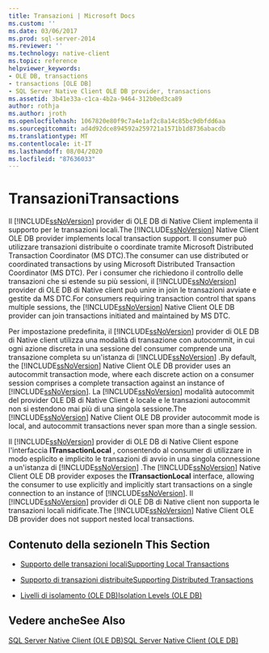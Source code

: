 ```yaml
---
title: Transazioni | Microsoft Docs
ms.custom: ''
ms.date: 03/06/2017
ms.prod: sql-server-2014
ms.reviewer: ''
ms.technology: native-client
ms.topic: reference
helpviewer_keywords:
- OLE DB, transactions
- transactions [OLE DB]
- SQL Server Native Client OLE DB provider, transactions
ms.assetid: 3b41e33a-c1ca-4b2a-9464-312b0ed3ca89
author: rothja
ms.author: jroth
ms.openlocfilehash: 1067820e80f9c7a4e1af2c8a14c85bc9dbfdd6aa
ms.sourcegitcommit: ad4d92dce894592a259721a1571b1d8736abacdb
ms.translationtype: MT
ms.contentlocale: it-IT
ms.lasthandoff: 08/04/2020
ms.locfileid: "87636033"
---
```

# <a name="transactions"></a><span data-ttu-id="4bb62-102">Transazioni</span><span class="sxs-lookup"><span data-stu-id="4bb62-102">Transactions</span></span>
  <span data-ttu-id="4bb62-103">Il [!INCLUDE[ssNoVersion](../../includes/ssnoversion-md.md)] provider di OLE DB di Native Client implementa il supporto per le transazioni locali.</span><span class="sxs-lookup"><span data-stu-id="4bb62-103">The [!INCLUDE[ssNoVersion](../../includes/ssnoversion-md.md)] Native Client OLE DB provider implements local transaction support.</span></span> <span data-ttu-id="4bb62-104">Il consumer può utilizzare transazioni distribuite o coordinate tramite Microsoft Distributed Transaction Coordinator (MS DTC).</span><span class="sxs-lookup"><span data-stu-id="4bb62-104">The consumer can use distributed or coordinated transactions by using Microsoft Distributed Transaction Coordinator (MS DTC).</span></span> <span data-ttu-id="4bb62-105">Per i consumer che richiedono il controllo delle transazioni che si estende su più sessioni, il [!INCLUDE[ssNoVersion](../../includes/ssnoversion-md.md)] provider di OLE DB di Native client può unire in join le transazioni avviate e gestite da MS DTC.</span><span class="sxs-lookup"><span data-stu-id="4bb62-105">For consumers requiring transaction control that spans multiple sessions, the [!INCLUDE[ssNoVersion](../../includes/ssnoversion-md.md)] Native Client OLE DB provider can join transactions initiated and maintained by MS DTC.</span></span>  
  
 <span data-ttu-id="4bb62-106">Per impostazione predefinita, il [!INCLUDE[ssNoVersion](../../includes/ssnoversion-md.md)] provider di OLE DB di Native client utilizza una modalità di transazione con autocommit, in cui ogni azione discreta in una sessione del consumer comprende una transazione completa su un'istanza di [!INCLUDE[ssNoVersion](../../includes/ssnoversion-md.md)] .</span><span class="sxs-lookup"><span data-stu-id="4bb62-106">By default, the [!INCLUDE[ssNoVersion](../../includes/ssnoversion-md.md)] Native Client OLE DB provider uses an autocommit transaction mode, where each discrete action on a consumer session comprises a complete transaction against an instance of [!INCLUDE[ssNoVersion](../../includes/ssnoversion-md.md)].</span></span> <span data-ttu-id="4bb62-107">La [!INCLUDE[ssNoVersion](../../includes/ssnoversion-md.md)] modalità autocommit del provider OLE DB di Native Client è locale e le transazioni autocommit non si estendono mai più di una singola sessione.</span><span class="sxs-lookup"><span data-stu-id="4bb62-107">The [!INCLUDE[ssNoVersion](../../includes/ssnoversion-md.md)] Native Client OLE DB provider autocommit mode is local, and autocommit transactions never span more than a single session.</span></span>  
  
 <span data-ttu-id="4bb62-108">Il [!INCLUDE[ssNoVersion](../../includes/ssnoversion-md.md)] provider di OLE DB di Native Client espone l'interfaccia **ITransactionLocal** , consentendo al consumer di utilizzare in modo esplicito e implicito le transazioni di avvio in una singola connessione a un'istanza di [!INCLUDE[ssNoVersion](../../includes/ssnoversion-md.md)] .</span><span class="sxs-lookup"><span data-stu-id="4bb62-108">The [!INCLUDE[ssNoVersion](../../includes/ssnoversion-md.md)] Native Client OLE DB provider exposes the **ITransactionLocal** interface, allowing the consumer to use explicitly and implicitly start transactions on a single connection to an instance of [!INCLUDE[ssNoVersion](../../includes/ssnoversion-md.md)].</span></span> <span data-ttu-id="4bb62-109">Il [!INCLUDE[ssNoVersion](../../includes/ssnoversion-md.md)] provider di OLE DB di Native client non supporta le transazioni locali nidificate.</span><span class="sxs-lookup"><span data-stu-id="4bb62-109">The [!INCLUDE[ssNoVersion](../../includes/ssnoversion-md.md)] Native Client OLE DB provider does not support nested local transactions.</span></span>  
  
## <a name="in-this-section"></a><span data-ttu-id="4bb62-110">Contenuto della sezione</span><span class="sxs-lookup"><span data-stu-id="4bb62-110">In This Section</span></span>  
  
-   [<span data-ttu-id="4bb62-111">Supporto delle transazioni locali</span><span class="sxs-lookup"><span data-stu-id="4bb62-111">Supporting Local Transactions</span></span>](supporting-local-transactions.md)  
  
-   [<span data-ttu-id="4bb62-112">Supporto di transazioni distribuite</span><span class="sxs-lookup"><span data-stu-id="4bb62-112">Supporting Distributed Transactions</span></span>](supporting-distributed-transactions.md)  
  
-   [<span data-ttu-id="4bb62-113">Livelli di isolamento &#40;OLE DB&#41;</span><span class="sxs-lookup"><span data-stu-id="4bb62-113">Isolation Levels &#40;OLE DB&#41;</span></span>](isolation-levels-ole-db.md)  
  
## <a name="see-also"></a><span data-ttu-id="4bb62-114">Vedere anche</span><span class="sxs-lookup"><span data-stu-id="4bb62-114">See Also</span></span>  
 [<span data-ttu-id="4bb62-115">SQL Server Native Client &#40;OLE DB&#41;</span><span class="sxs-lookup"><span data-stu-id="4bb62-115">SQL Server Native Client &#40;OLE DB&#41;</span></span>](../native-client/ole-db/sql-server-native-client-ole-db.md)  
  
  
